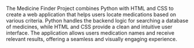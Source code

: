 The Medicine Finder Project combines Python with HTML and CSS to create a web application that helps users locate medications based on various criteria. Python handles the backend logic for searching a database of medicines, while HTML and CSS provide a clean and intuitive user interface. The application allows users medication names and receive relevant results, offering a seamless and visually engaging experience.
